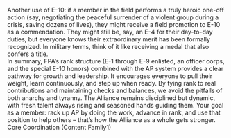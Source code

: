 Another use of E-10: if a member in the field performs a truly heroic one-off action (say, negotiating the peaceful surrender of a violent group during a crisis, saving dozens of lives), they might receive a field promotion to E-10 as a commendation. They might still be, say, an E-4 for their day-to-day duties, but everyone knows their extraordinary merit has been formally recognized. In military terms, think of it like receiving a medal that also confers a title.  
In summary, FPA’s rank structure (E-1 through E-9 enlisted, an officer corps, and the special E-10 honors) combined with the AP system provides a clear pathway for growth and leadership. It encourages everyone to pull their weight, learn continuously, and step up when ready. By tying rank to real contributions and maintaining checks and balances, we avoid the pitfalls of both anarchy and tyranny. The Alliance remains disciplined but dynamic, with fresh talent always rising and seasoned hands guiding them. Your goal as a member: rack up AP by doing the work, advance in rank, and use that position to help others – that’s how the Alliance as a whole gets stronger.  
Core Coordination (Content Family1)